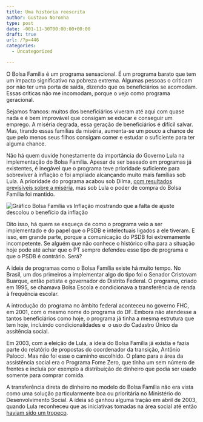 ```yaml
---
title: Uma história reescrita
author: Gustavo Noronha
type: post
date: -001-11-30T00:00:00+00:00
draft: true
url: /?p=446
categories:
  - Uncategorized

---
```

O Bolsa Família é um programa sensacional. É um programa barato que tem um impacto significativo na pobreza extrema. Algumas pessoas o criticam por não ter uma porta de saída, dizendo que os beneficiários se acomodam. Essas críticas não me incomodam, porque o vejo como programa geracional.

Sejamos francos: muitos dos beneficiários viveram até aqui com quase nada e é bem improvável que consigam se educar e conseguir um emprego. A miséria degrada, essa geração de beneficiários é difícil salvar. Mas, tirando essas famílias da miséria, aumenta-se um pouco a chance de que pelo menos seus filhos consigam comer e estudar o suficiente para ter alguma chance.

Não há quem duvide honestamente da importância do Governo Lula na implementação do Bolsa Família. Apesar de ser baseado em programas já existentes, é inegável que o programa teve prioridade suficiente para sobreviver à inflação e foi ampliado alcançando muito mais famílias sob Lula. A prioridade do programa acabou sob Dilma, [com resultados previsíveis sobre a miséria][1], mas sob Lula o poder de compra do Bolsa Família foi mantido.

![Gráfico Bolsa Família vs Inflação mostrando que a falta de ajuste descolou o benefício da inflação](https://politi.kov.blog.br/wp-content/uploads/2015/05/image.png "Gráfico Bolsa Família vs Inflação mostrando que a falta de ajuste descolou o benefício da inflação") 

Dito isso, há quem se esqueça de como o programa veio a ser implementado e do papel que o PSDB e intelectuais ligados a ele tiveram. E isso, em grande parte, porque a comunicação do PSDB foi extremamente incompetente. Se alguém que não conhece o histórico olha para a situação hoje pode até achar que o PT sempre defendeu esse tipo de programa e que o PSDB é contrário. Será?

A ideia de programas como o Bolsa Família existe há muito tempo. No Brasil, um dos primeiros a implementar algo do tipo foi o Senador Cristovam Buarque, então petista e governador do Distrito Federal. O programa, criado em 1995, se chamava Bolsa Escola e condicionava a transferência de renda à frequência escolar.

A introdução do programa no âmbito federal aconteceu no governo FHC, em 2001, com o mesmo nome do programa do DF. Embora não atendesse a tantos beneficiários como hoje, o programa já tinha a mesma estrutura que tem hoje, incluindo condicionalidades e  o uso do Cadastro Único da assitência social.

Em 2003, com a eleição de Lula, a ideia do Bolsa Família já existia e fazia parte do relatório de propostas do coordenador da transição, Antônio Palocci. Mas não foi esse o caminho escolhido. O plano para a área da assistência social era o Programa Fome Zero, que tinha um sem número de frentes e incluía por exemplo a distribuição de dinheiro que podia ser usado somente para comprar comida.

A transferência direta de dinheiro no modelo do Bolsa Família não era vista como uma solução particularmente boa ou prioritária no Ministério do Desenvolvimento Social. A ideia só ganhou alguma tração em abril de 2003, quando Lula reconheceu que as iniciativas tomadas na área social até então [haviam sido um tropeço][3].

 [1]: https://politi.kov.blog.br/2015/05/20/votei-pelo-pobre/ "“Votei pelo pobre”"
 [2]: https://politi.kov.blog.br/wp-content/uploads/2015/05/image.png
 [3]: http://www1.folha.uol.com.br/fsp/brasil/fc1304200302.htm "Com programa único, Lula prepara guinada no social"